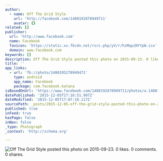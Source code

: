```yaml
---
author:
  - name: Off The Grid Style
    url: 'http://facebook.com/1480192878949711'
    avatar: {}
related: []
publisher:
  url: 'http://www.facebook.com'
  name: Facebook
  favicon: 'https://static.xx.fbcdn.net/rsrc.php/yV/r/hzMapiNYYpW.ico'
  domain: www.facebook.com
keywords: []
description: Off The Grid Style posted this photo on 2015-09-23. 0 likes. 0 comments. 0 shares.
title: ''
app_links:
  - url: 'fb://photo/1480195278949471'
    type: android
    app_name: Facebook
    package: com.facebook.katana
isBasedOnUrl: 'https://www.facebook.com/1480192878949711/photos/a.1480195318949467.1073741827.1480192878949711/1480195278949471/?type=3'
datePublished: '2015-12-05T17:16:51.997Z'
dateModified: '2015-12-05T17:07:18.117Z'
sourcePath: _posts/2015-12-05-off-the-grid-style-posted-this-photo-on-2015-09-23-0-likes.md
published: true
inFeed: true
hasPage: false
inNav: false
_type: Photograph
_context: 'http://schema.org'

---
```

![Off The Grid Style posted this photo on 2015-09-23&period; 0 likes&period; 0 comments&period; 0 shares&period;](https://scontent.xx.fbcdn.net/hphotos-xap1/t31.0-8/s720x720/12029588_1480195278949471_7291457301782673685_o.jpg)